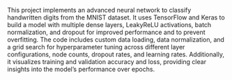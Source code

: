 This project implements an advanced neural network to classify handwritten digits from the MNIST dataset. It uses TensorFlow and Keras to build a model with multiple dense layers, LeakyReLU activations, batch normalization, and dropout for improved performance and to prevent overfitting. The code includes custom data loading, data normalization, and a grid search for hyperparameter tuning across different layer configurations, node counts, dropout rates, and learning rates. Additionally, it visualizes training and validation accuracy and loss, providing clear insights into the model’s performance over epochs.
